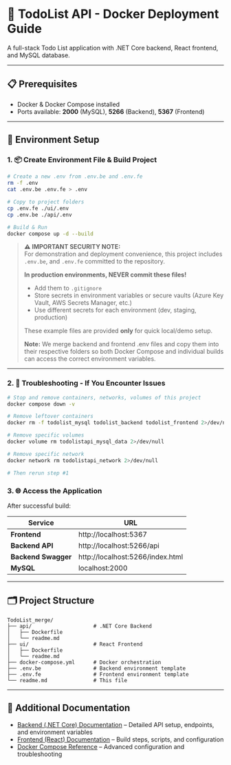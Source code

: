 # 🚀 TodoList API - Docker Deployment Guide

A full-stack Todo List application with .NET Core backend, React frontend, and MySQL database.

---

## 📋 Prerequisites

- Docker & Docker Compose installed
- Ports available: **2000** (MySQL), **5266** (Backend), **5367** (Frontend)

---

## 🔧 Environment Setup

### 1. 📦 Create Environment File & Build Project

```bash
# Create a new .env from .env.be and .env.fe
rm -f .env
cat .env.be .env.fe > .env

# Copy to project folders
cp .env.fe ./ui/.env
cp .env.be ./api/.env

# Build & Run
docker compose up -d --build
```

> **⚠️ IMPORTANT SECURITY NOTE:**  
> For demonstration and deployment convenience, this project includes `.env.be`, and `.env.fe` committed to the repository.
>
> **In production environments, NEVER commit these files!**
>
> - Add them to `.gitignore`
> - Store secrets in environment variables or secure vaults (Azure Key Vault, AWS Secrets Manager, etc.)
> - Use different secrets for each environment (dev, staging, production)
>
> These example files are provided **only** for quick local/demo setup.
>
> **Note:** We merge backend and frontend .env files and copy them into their respective folders so both Docker Compose and individual builds can access the correct environment variables.

---

### 2. 🔧 Troubleshooting - If You Encounter Issues

```bash
# Stop and remove containers, networks, volumes of this project
docker compose down -v

# Remove leftover containers
docker rm -f todolist_mysql todolist_backend todolist_frontend 2>/dev/null

# Remove specific volumes
docker volume rm todolistapi_mysql_data 2>/dev/null

# Remove specific network
docker network rm todolistapi_network 2>/dev/null

# Then rerun step #1
```

### 3. 🌐 Access the Application

After successful build:

| Service             | URL                              |
| ------------------- | -------------------------------- |
| **Frontend**        | http://localhost:5367            |
| **Backend API**     | http://localhost:5266/api        |
| **Backend Swagger** | http://localhost:5266/index.html |
| **MySQL**           | localhost:2000                   |

---

## 🗂️ Project Structure

```
TodoList_merge/
├── api/                    # .NET Core Backend
│   ├── Dockerfile
│   └── readme.md
├── ui/                     # React Frontend
│   ├── Dockerfile
│   └── readme.md
├── docker-compose.yml      # Docker orchestration
├── .env.be                 # Backend environment template
├── .env.fe                 # Frontend environment template
└── readme.md               # This file
```

---

## 📖 Additional Documentation

- [Backend (.NET Core) Documentation](./api/readme.md) – Detailed API setup, endpoints, and environment variables
- [Frontend (React) Documentation](./ui/readme.md) – Build steps, scripts, and configuration
- [Docker Compose Reference](https://docs.docker.com/compose/) – Advanced configuration and troubleshooting
